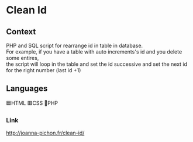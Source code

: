 # Clean Id

## Context
PHP and SQL script for rearrange id in table in database.<br/>
For example, if you have a table with auto increments's id and you delete some entires, <br/>
the script will loop in the table and set the id successive and set the next id for the right number (last id +1)<br/>

## Languages
🟦HTML 🟥CSS 🔵PHP

### Link
http://joanna-pichon.fr/clean-id/
